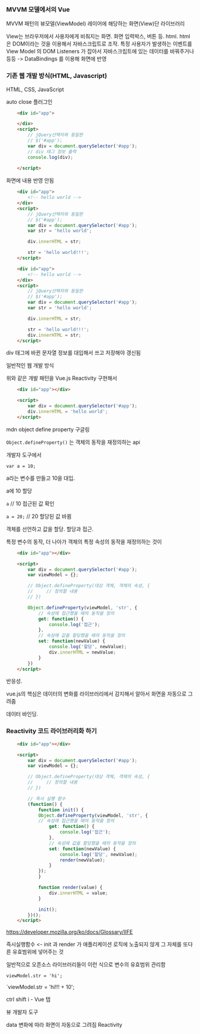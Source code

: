 ### MVVM 모델에서의 Vue

MVVM 패턴의 뷰모델(ViewModel) 레이어에 해당하는 화면(View)단 라이브러리

View는 브라우저에서 사용자에게 비춰지는 화면. 화면 입력박스, 버튼 등. html. html은 DOM이라는 것을 이용해서 자바스크립트로 조작. 특정 사용자가 발생하는 이벤트를 View Model 의 DOM Listeners 가 잡아서 자바스크립트에 있는 데이터를 바꿔주거나 등등 -> DataBindings 를 이용해 화면에 반영



### 기존 웹 개발 방식(HTML, Javascript)

HTML, CSS, JavaScript

auto close 플러그인

```html
    <div id="app">

    </div>
    <script>
        // jQuery선택자와 동일한
        // $('#app');
        var div = document.querySelector('#app');
        // div 태그 정보 출력
        console.log(div);
        
    </script>
```



화면에 내용 반영 안됨

```html
    <div id="app">
        <!-- hello world -->
    </div>
    <script>
        // jQuery선택자와 동일한
        // $('#app');
        var div = document.querySelector('#app');
        var str = 'hello world';

        div.innerHTML = str;

        str = 'hello world!!!';      
    </script>
```



```html
    <div id="app">
        <!-- hello world -->
    </div>
    <script>
        // jQuery선택자와 동일한
        // $('#app');
        var div = document.querySelector('#app');
        var str = 'hello world';

        div.innerHTML = str;

        str = 'hello world!!!';     
        div.innerHTML = str; 
    </script>
```

div 태그에 바뀐 문자열 정보를 대입해서 쓰고 저장해야 갱신됨

일반적인 웹 개발 방식

위와 같은 개발 패턴을 Vue.js Reactivity 구현해서 

```html
    <div id="app"></div>

    <script>
        var div = document.querySelector('#app');
        div.innerHTML = 'hello world';
    </script>
```

mdn object define property 구글링

`Object.defineProperty()` 는 객체의 동작을 재정의하는 api



개발자 도구에서

`var a = 10;`

a라는 변수를 만들고 10을 대입.

a에 10 할당

`a`  // 10 접근된 값 확인

`a = 20;`  // 20 할당된 값 바뀜

객체를 선언하고 값을 할당. 할당과 접근.



특정 변수의 동작, 더 나아가 객체의 특정 속성의 동작을 재정의하는 것이 

```html
    <div id="app"></div>

    <script>
        var div = document.querySelector('#app');
        var viewModel = {};

        // Object.defineProperty(대상 객체, 객체의 속성, {
        //     // 정의할 내용
        // })

        Object.defineProperty(viewModel, 'str', {
            // 속성에 접근했을 때의 동작을 정의
            get: function() {
                console.log('접근');                
            },
            // 속성에 값을 할당했을 때의 동작을 정의
            set: function(newValue) {
                console.log('할당', newValue);
                div.innerHTML = newValue;
            }
        })
    </script>
```

반응성. 

vue.js의 핵심은 데이터의 변화를 라이브러리에서 감지해서 알아서 화면을 자동으로 그려줌

데이터 바인딩.



### Reactivity 코드 라이브러리화 하기

```html
    <div id="app"></div>

    <script>
        var div = document.querySelector('#app');
        var viewModel = {};

        // Object.defineProperty(대상 객체, 객체의 속성, {
        //     // 정의할 내용
        // })

        // 즉시 실행 함수
        (function() {
            function init() {
            Object.defineProperty(viewModel, 'str', {
            // 속성에 접근했을 때의 동작을 정의
                get: function() {
                    console.log('접근');                
                },
                // 속성에 값을 할당했을 때의 동작을 정의
                set: function(newValue) {
                    console.log('할당', newValue);
                    render(newValue);
                }
            });
            }

            function render(value) {
                div.innerHTML = value;
            }

            init();
        })();
    </script>
```

https://developer.mozilla.org/ko/docs/Glossary/IIFE

즉시실행함수 <- init 과 render 가 애플리케이션 로직에 노출되지 않게 그 자체를 또다른 유효범위에 넣어주는 것

일반적으로 오픈소스 라이브러리들이 이런 식으로 변수의 유효범위 관리함

`viewModel.str = 'hi';`

`viewModel.str = 'hi!!! + 10';



ctrl shift i - Vue 탭

뷰 개발자 도구

<Root> data 변화에 따라 화면이 자동으로 그려짐 Reactivity